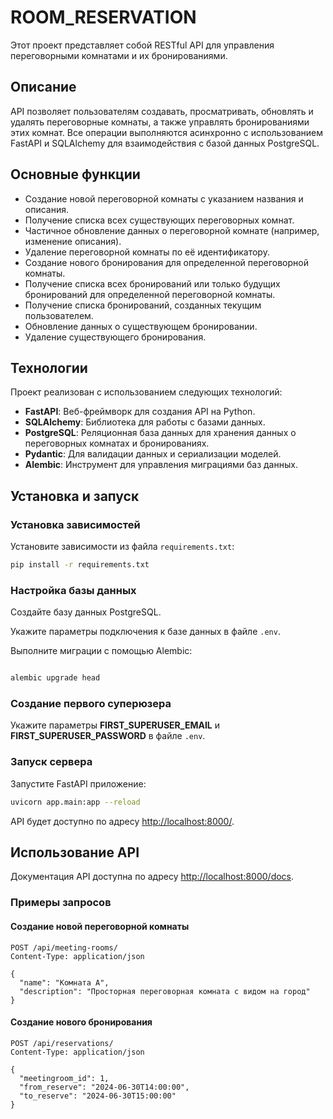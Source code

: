 # ROOM_RESERVATION

Этот проект представляет собой RESTful API для управления переговорными комнатами и их бронированиями.

## Описание

API позволяет пользователям создавать, просматривать, обновлять и удалять переговорные комнаты, а также управлять бронированиями этих комнат. Все операции выполняются асинхронно с использованием FastAPI и SQLAlchemy для взаимодействия с базой данных PostgreSQL.

## Основные функции

- Создание новой переговорной комнаты с указанием названия и описания.
- Получение списка всех существующих переговорных комнат.
- Частичное обновление данных о переговорной комнате (например, изменение описания).
- Удаление переговорной комнаты по её идентификатору.
- Создание нового бронирования для определенной переговорной комнаты.
- Получение списка всех бронирований или только будущих бронирований для определенной переговорной комнаты.
- Получение списка бронирований, созданных текущим пользователем.
- Обновление данных о существующем бронировании.
- Удаление существующего бронирования.

## Технологии

Проект реализован с использованием следующих технологий:

- **FastAPI**: Веб-фреймворк для создания API на Python.
- **SQLAlchemy**: Библиотека для работы с базами данных.
- **PostgreSQL**: Реляционная база данных для хранения данных о переговорных комнатах и бронированиях.
- **Pydantic**: Для валидации данных и сериализации моделей.
- **Alembic**: Инструмент для управления миграциями баз данных.

## Установка и запуск

### Установка зависимостей

Установите зависимости из файла `requirements.txt`:

``` sh
pip install -r requirements.txt
```

### Настройка базы данных

Создайте базу данных PostgreSQL.

Укажите параметры подключения к базе данных в файле `.env`.

Выполните миграции с помощью Alembic:

``` sh

alembic upgrade head
```

### Создание первого суперюзера

Укажите параметры **FIRST_SUPERUSER_EMAIL** и **FIRST_SUPERUSER_PASSWORD** в файле `.env`.

### Запуск сервера

Запустите FastAPI приложение:

``` sh
uvicorn app.main:app --reload
```

API будет доступно по адресу [http://localhost:8000/](http://localhost:8000/).

## Использование API

Документация API доступна по адресу [http://localhost:8000/docs](http://localhost:8000/docs).

### Примеры запросов

#### Создание новой переговорной комнаты

``` http
POST /api/meeting-rooms/
Content-Type: application/json

{
  "name": "Комната А",
  "description": "Просторная переговорная комната с видом на город"
}
```

#### Создание нового бронирования

``` http
POST /api/reservations/
Content-Type: application/json

{
  "meetingroom_id": 1,
  "from_reserve": "2024-06-30T14:00:00",
  "to_reserve": "2024-06-30T15:00:00"
}
```